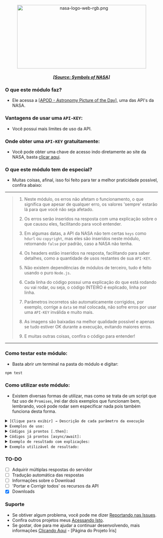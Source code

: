 <p align="center"><img src="https://www.nasa.gov/sites/default/files/thumbnails/image/nasa-logo-web-rgb.png" width="425" height="210" alt="nasa-logo-web-rgb.png"/></p>
<h5 align="center"><a href="https://www.nasa.gov/audience/forstudents/5-8/features/symbols-of-nasa.html/">[Source: Symbols of NASA]</a></h5>
  
### O que este módulo faz?  
- Ele acessa a [[APOD - Astronomy Picture of the Day](https://apod.nasa.gov/apod/astropix.html)], uma das API's da NASA.  
  
### Vantagens de usar uma `API-KEY`:  
- Você possui mais limites de uso da API.  
  
### Onde obter uma `API-KEY` **gratuitamente**:  
- Você pode obter uma chave de acesso indo diretamente ao site da NASA, basta [clicar aqui](https://api.nasa.gov/).  
  
### O que este módulo tem de especial?  
- Muitas coisas, afinal, isso foi feito para ter a melhor praticidade possível, confira abaixo:  
  
------  
> 1. Neste módulo, os erros não afetam o funcionamento, o que significa que apesar de qualquer erro, os valores 'sempre' estarão lá para que você não seja afetado.  
>  
> 2. Os erros serão inseridos na resposta com uma explicação sobre o que causou eles, facilitando para você entender.  
>  
> 3. Em algumas datas, a API da NASA não tem certas `keys` como `hdurl` ou `copyright`, mas eles são inseridos neste módulo, retornando `false` por padrão, caso a NASA não tenha.  
>  
> 4. Os headers estão inseridos na resposta, facilitando para saber detalhes, como a quantidade de usos restantes de sua `API-KEY`.  
>  
> 5. Não existem dependências de módulos de terceiro, tudo é feito usando o puro `Node.js`.  
>  
> 6. Cada linha do código possui uma explicação do que está rodando ou vai rodar, ou seja, o código INTEIRO é explicado, linha por linha.  
>  
> 7. Parâmetros incorretos são automaticamente corrigidos, por exemplo, corrige a `data` se mal colocada, não sofre erros por usar uma `API-KEY` inválida e muito mais.  
>  
> 8. As imagens são baixadas na melhor qualidade possível e apenas se tudo estiver OK durante a execução, evitando maiores erros.  
>  
> 9. E muitas outras coisas, confira o código para entender!  
------  
  
### Como testar este módulo:  
- Basta abrir um terminal na pasta do módulo e digitar:  
  
```bash  
npm test  
```  
  
### Como utilizar este módulo:  
- Existem diversas formas de utilizar, mas como se trata de um script que faz uso de `Promises`, irei dar dois exemplos que funcionam bem, lembrando, você pode rodar sem especificar nada pois também funciona desta forma.   
  
<details>  
<summary><code>[Clique para exibir] → Descrição de cada parâmetro da execução</code></summary>  
  
```javascript  
// Function especificada  
APOD('API_KEY', 'DATA', 'DOWNLOAD', 'LOCAL')  
  
// Function sem especificar  
APOD()  
  
/* --------------------------------- *  
* 1° - API_KEY  
* Valores: string  
* Padrão: 'DEMO_KEY'  
* ---------------------------------  
* 2° - DATA  
* Valores: string [YYYY-MM-DD]  
* Exemplo: 2022-06-27  
* Padrão: ''  
* ---------------------------------  
* 3° - DOWNLOAD  
* Valores: boolean [true, false]  
* Padrão: false  
* ---------------------------------  
* 4° - LOCAL  
* Valores: string  
* Padrão: ''  
* --------------------------------- */  
```  
  
</details>   
  
<details>  
<summary><code>Exemplos de uso:</code></summary>  
  
```javascript  
// Usando .then | Modo de uso padrão  
const NASA = require('@killovsky/nasa');  
NASA.APOD('API-KEY', 'DATA EM YYYY-MM-DD', 'DOWNLOAD', 'LOCAL').then(data => {  
	// Faça seu código baseado na object 'data' aqui  
	// Exemplo: console.log(data);  
})  
  
// Usando await [async] | Modo de uso padrão  
const NASA = require('@killovsky/nasa');  
const data = await NASA.APOD('API-KEY', 'DATA EM YYYY-MM-DD', 'DOWNLOAD', 'LOCAL');  
// Faça seu código aqui usando a const 'data'  
// Exemplo: console.log(data);  
```  
  
</details>  
  
<details>  
<summary><code>Códigos já prontos [.then]:</code></summary>  
  
```javascript  
// Código usando .then [Sem Download]  
const NASA = require('@killovsky/nasa');  
NASA.APOD('DEMO_KEY', '2022-06-26', false, false).then(data => console.log(data));  
  
// Código usando .then [Com download] [Certifique-se de que a pasta existe]  
const NASA = require('@killovsky/nasa');  
NASA.APOD('DEMO_KEY', '2022-06-26', true, './images').then(data => console.log(data));  
```  
  
</details>  
  
<details>  
<summary><code>Códigos já prontos [async/await]:</code></summary>  
  
```javascript  
// Código usando await [Sem Download]  
const NASA = require('@killovsky/nasa');  
const data = await NASA.APOD('DEMO_KEY', '2022-06-26', false, false);  
console.log(data);  
  
// Código usando .then [Com download] [Certifique-se de que a pasta existe]  
const NASA = require('@killovsky/nasa');  
const data = await NASA.APOD('DEMO_KEY', '2022-06-26', true, './images');  
console.log(data);  
  
// Se você não sabe criar uma função async ou ainda não tiver uma, use este código abaixo:  
(async () => {  
	// Cole um dos códigos com await aqui dentro  
})();  
```  
  
</details>  
  
<details>  
<summary><code>Exemplo de resultado com explicações:</code></summary>  
  
```JSON  
{  
	"key": "String | API-KEY",  
	"date": "String | Data [YYYY-MM-DD]",  
	"error": "true | false",  
	"download": "String / false | Mensagens sobre o download se requisitado",  
	"dev_msg": "String / false | Códigos de erros enviados pela NASA",  
	"data_msg": "String / false | Mensagem de Erro [Caso a data não esteja OK]",  
	"error_msg": "String / false | Mensagem de erro da requisição",  
	"best_image": "String / false | URL com a melhor imagem/thumb disponível",  
	"code": "Number | String | Código de erro HTTP",  
	"explain": {  
		"code": "Number / String | Código escrito de HTTP",  
		"why": "String | Explicação do código HTTP"  
	},  
	"headers": {  
		"date": "String | Data escrita da requisição",  
		"content-type": "String | Tipo de resposta",  
		"content-length": "Number | Tamanho da resposta",  
		"x-ratelimit-limit": "Number | Limites de usos da API",  
		"x-ratelimit-remaining": "Number | Limites de uso restantes",  
		"Outros": "E alguns outros headers, faça uma requisição para obter todos."  
	},  
	"nasa": {  
		"copyright": "String / false | Copyright da imagem da NASA",  
		"date": "String / false | Data do dia dos dados da NASA",  
		"explanation": "String / false | Descrição do evento da NASA",  
		"hdurl": "String / false | URL com mídia HD do evento",  
		"thumbnail_url": "String / false | Thumbnail, caso seja um video",  
		"media_type": "String / false | Tipo de mídia",  
		"service_version": "String / false | Versão da API",  
		"title": "String / false | Titulo do evento",  
		"url": "String / false | URL com mídia padrão do evento"  
	}  
}  
```  
  
</details>  
  
<details>  
<summary><code>Exemplo utilizável de resultado:</code></summary>  
  
```JSON  
{  
	"key": "DEMO_KEY",  
	"date": "2022-06-26",  
	"error": false,  
	"download": false, 
	"dev_msg": false,  
	"data_msg": false,  
	"error_msg": false,  
	"best_image": "https://apod.nasa.gov/apod/image/1712/SpaceXLaunch_Bobchin_5407.jpg",  
	"code": 200,  
	"explain": {  
		"code": "OK",  
		"why": "The request is OK, this response depends on the HTTP method used."  
	},  
	"headers": {  
		"date": "Sun, 26 Jun 2022 23:20:45 GMT",  
		"content-type": "application/json",  
		"content-length": "1207",  
		"connection": "close",  
		"vary": "Accept-Encoding",  
		"x-ratelimit-limit": "2000",  
		"x-ratelimit-remaining": "1991",  
		"access-control-allow-origin": "*",  
		"access-control-expose-headers": "X-RateLimit-Limit, X-RateLimit-Remaining",  
		"age": "0",  
		"via": "http/1.1 api-umbrella (ApacheTrafficServer [cMsSf ])",  
		"x-cache": "MISS",  
		"strict-transport-security": "max-age=31536000; preload"  
	},  
	"nasa": {  
		"copyright": "Craig Bobchin",  
		"date": "2017-12-24",  
		"explanation": "What's happened to the sky? On Friday, the photogenic launch plume from a SpaceX rocket launch created quite a spectacle over parts of southern California and Arizona. Looking at times like a giant space fish, the impressive rocket launch from Vandenberg Air Force Base near Lompoc, California, was so bright because it was backlit by the setting Sun. Lifting off during a minuscule one-second launch window, the Falcon 9 rocket successfully delivered to low Earth orbit ten Iridium NEXT satellites that are part of a developing global communications network. The plume from the first stage is seen on the right, while the soaring upper stage rocket is seen at the apex of the plume toward the left. Several good videos of the launch were taken. The featured image was captured from Orange County, California, in a 2.5 second duration exposure. Gallery: More images of the SpaceX launch",  
		"hdurl": "https://apod.nasa.gov/apod/image/1712/SpaceXLaunch_Bobchin_5407.jpg",  
		"thumbnail_url": false,  
		"media_type": "image",  
		"service_version": "v1",  
		"title": "SpaceX Rocket Launch Plume over California",  
		"url": "https://apod.nasa.gov/apod/image/1712/SpaceXLaunch_Bobchin_960.jpg"  
	}  
}  
```  
  
</details>   
  
### TO-DO  
- [ ] Adquirir múltiplas respostas do servidor  
- [ ] Tradução automática das respostas  
- [ ] Informações sobre o Download  
- [ ] 'Portar e Corrigir todos' os recursos da API  
- [x] Downloads  
  
### Suporte  
  
- Se obtiver algum problema, você pode me dizer [Reportando nas Issues](https://github.com/KillovSky/NASA/issues).  
- Confira outros projetos meus [Acessando Isto](https://github.com/KillovSky/NASA/).  
- Se gostar, doe para me ajudar a continuar desenvolvendo, mais informações [Clicando Aqui](http://htmlpreview.github.io/?https://github.com/KillovSky/iris/blob/main/.readme/donates/page.html) - [Página do Projeto Íris]
